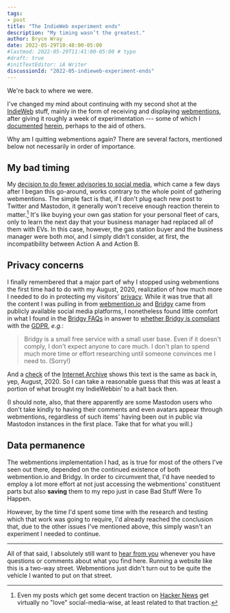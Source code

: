 ```yaml
---
tags:
- post
title: "The IndieWeb experiment ends"
description: "My timing wasn’t the greatest."
author: Bryce Wray
date: 2022-05-29T10:48:00-05:00
#lastmod: 2022-05-29T11:41:00-05:00 # typo
#draft: true
#initTextEditor: iA Writer
discussionId: "2022-05-indieweb-experiment-ends"
---
```


We're back to where we were.

I've changed my mind about continuing with my second shot at the [IndieWeb](https://indieweb.org) stuff, mainly in the form of receiving and displaying [webmentions](https://indieweb.org/Webmention), after giving it roughly a week of experimentation --- some of which I [documented](/posts/2022/05/webmentions-yes-javascript-no/) [herein](/posts/2022/05/webmentions-yes-javascript-no-the-code/), perhaps to the aid of others.

Why am I quitting webmentions again? There are several factors, mentioned below not necessarily in order of importance.

## My bad timing

My [decision to do fewer advisories to social media](/posts/2022/05/site-week-2022-05-28/), which came a few days after I began this go-around, works contrary to the whole point of gathering webmentions. The simple fact is that, if I don't plug each new post to Twitter and Mastodon, it generally won't receive enough reaction therein to matter.[^HN] It's like buying your own gas station for your personal fleet of cars, only to learn the next day that your business manager had replaced all of them with EVs. In this case, however, the gas station buyer and the business manager were both *moi*, and I simply didn't consider, at first, the incompatibility between Action A and Action B.

[^HN]: Even my posts which get some decent traction on [Hacker News](https://news.ycombinator.com) get virtually no "love" social-media-wise, at least related to that traction.

## Privacy concerns

I finally remembered that a major part of why I stopped using webmentions the first time had to do with my August, 2020, realization of how much more I needed to do in protecting my visitors' [privacy](/privacy/). While it was true that all the content I was pulling in from [webmention.io](https://webmention.io) and [Bridgy](https://brid.gy) came from publicly available social media platforms, I nonetheless found little comfort in what I found in the [Bridgy FAQs](https://brid.gy/about) in answer to [whether Bridgy is compliant](https://brid.gy/about#gdpr) with the [GDPR](https://gdpr.eu/), *e.g.*:

> Bridgy is a small free service with a small user base. Even if it doesn't comply, I don't expect anyone to care much. I don't plan to spend much more time or effort researching until someone convinces me I need to. (Sorry!)

And a [check](https://web.archive.org/web/20200824184019/https://brid.gy/about#gdpr) of the [Internet Archive](https://archive.org) shows this text is the same as back in, yep, August, 2020. So I can take a reasonable guess that this was at least a portion of what brought my IndieWebbin’ to a halt back then.

(I should note, also, that there apparently are some Mastodon users who don't take kindly to having their comments and even avatars appear through webmentions, regardless of such items' having been out in public via Mastodon instances in the first place. Take that for what you will.)

## Data permanence

The webmentions implementation I had, as is true for most of the others I've seen out there, depended on the continued existence of both webmention.io and Bridgy. In order to circumvent that, I'd have needed to employ a lot more effort at not just accessing the webmentions' constituent parts but also **saving** them to my repo just in case Bad Stuff Were To Happen.

However, by the time I'd spent some time with the research and testing which that work was going to require, I'd already reached the conclusion that, due to the other issues I've mentioned above, this simply wasn't an experiment I needed to continue.

----

All of that said, I absolutely still want to [hear from you](/contact/) whenever you have questions or comments about what you find here. Running a website like this is a two-way street. Webmentions just didn't turn out to be quite the vehicle I wanted to put on that street.

